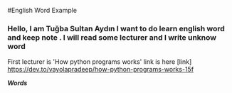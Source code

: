 #English Word Example

### Hello, I am Tuğba Sultan Aydın I want to do learn english word and keep note . I will read some lecturer and I write unknow word 

First lecturer is 'How python programs works' link is here [link] https://dev.to/vayolapradeep/how-python-programs-works-15f


***Words***